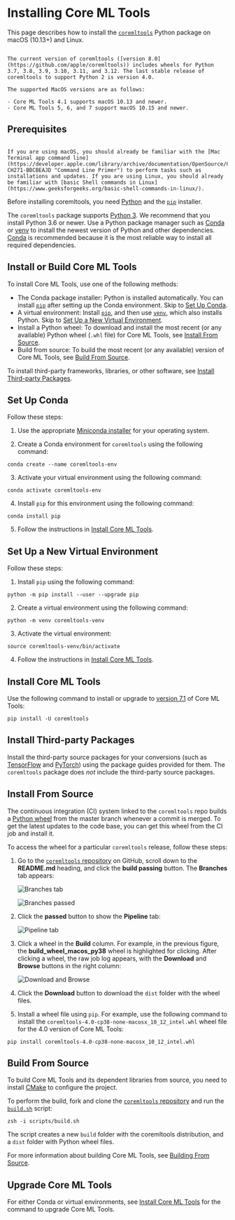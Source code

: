 # Installing Core ML Tools

This page describes how to install the [`coremltools`](https://github.com/apple/coremltools "coremltools repository on GitHub") Python package on macOS (10.13+) and Linux.

```{admonition} Supported Python and MacOS Versions

The current version of coremltools ([version 8.0](https://github.com/apple/coremltools)) includes wheels for Python 3.7, 3.8, 3.9, 3.10, 3.11, and 3.12. The last stable release of coremltools to support Python 2 is version 4.0.

The supported MacOS versions are as follows:

- Core ML Tools 4.1 supports macOS 10.13 and newer.
- Core ML Tools 5, 6, and 7 support macOS 10.15 and newer.
```

## Prerequisites

```{admonition} For Beginners

If you are using macOS, you should already be familiar with the [Mac Terminal app command line](https://developer.apple.com/library/archive/documentation/OpenSource/Conceptual/ShellScripting/CommandLInePrimer/CommandLine.html#//apple_ref/doc/uid/TP40004268-CH271-BBCBEAJD "Command Line Primer") to perform tasks such as installations and updates. If you are using Linux, you should already be familiar with [basic Shell commands in Linux](https://www.geeksforgeeks.org/basic-shell-commands-in-linux/).
```

Before installing coremltools, you need [Python](https://www.python.org/downloads/ "Python Downloads") and the [`pip`](https://pip.pypa.io/en/stable/) installer. 

The `coremltools` package supports [Python 3](https://www.python.org/download/releases/3.0/). We recommend that you install Python 3.6 or newer. Use a Python package manager such as [Conda](https://docs.conda.io/en/latest/index.html) or [venv](https://docs.python.org/3/library/venv.html) to install the newest version of Python and other dependencies. [Conda](https://docs.conda.io/en/latest/index.html) is recommended because it is the most reliable way to install all required dependencies.

## Install or Build Core ML Tools

To install Core ML Tools, use one of the following methods:

- The Conda package installer: Python is installed automatically. You can install [`pip`](https://pip.pypa.io/en/stable/) after setting up the Conda environment. Skip to [Set Up Conda](#set-up-conda).
- A virtual environment: Install [`pip`](https://pip.pypa.io/en/stable/), and then use [`venv`](https://docs.python.org/3/library/venv.html), which also installs Python. Skip to [Set Up a New Virtual Environment](#set-up-a-new-virtual-environment).
- Install a Python wheel: To download and install the most recent (or any available) Python wheel (`.whl` file) for Core ML Tools, see [Install From Source](#install-from-source).
- Build from source: To build the most recent (or any available) version of Core ML Tools, see [Build From Source](#build-from-source).

To install third-party frameworks, libraries, or other software, see [Install Third-party Packages](#install-third-party-packages).

## Set Up Conda

Follow these steps:

1. Use the appropriate [Miniconda installer](https://docs.conda.io/en/latest/miniconda.html) for your operating system.

2. Create a Conda environment for `coremltools` using the following command:

```shell
conda create --name coremltools-env
```

3. Activate your virtual environment using the following command:

```shell
conda activate coremltools-env
```

4. Install `pip` for this environment using the following command:

```shell
conda install pip
```

5. Follow the instructions in [Install Core ML Tools](#install-core-ml-tools).

## Set Up a New Virtual Environment

Follow these steps:

1. Install `pip` using the following command:

```shell
python -m pip install --user --upgrade pip
```

2. Create a virtual environment using the following command:

```shell
python -m venv coremltools-venv
```

3. Activate the virtual environment:

```shell
source coremltools-venv/bin/activate
```

4. Follow the instructions in [Install Core ML Tools](#install-core-ml-tools). 

## Install Core ML Tools

Use the following command to install or upgrade to [version 7.1](https://github.com/apple/coremltools) of Core ML Tools:

```shell
pip install -U coremltools
```

## Install Third-party Packages

Install the third-party source packages for your conversions (such as [TensorFlow](https://www.tensorflow.org "TensorFlow") and [PyTorch](https://pytorch.org "PyTorch")) using the package guides provided for them. The `coremltools` package does _not_ include the third-party source packages.

## Install From Source

The continuous integration (CI) system linked to the `coremltools` repo builds a [Python wheel](https://pypi.org/project/wheel/) from the master branch whenever a commit is merged. To get the latest updates to the code base, you can get this wheel from the CI job and install it.

To access the wheel for a particular `coremltools` release, follow these steps:

1. Go to the [`coremltools` repository](https://github.com/apple/coremltools) on GitHub, scroll down to the **README.md** heading, and click the **build passing** button. The **Branches** tab appears:
    
    ![Branches tab](images/repo-readme-build-passing-button-annot.png)
    
    ![Branches passed](images/repo-branches-passed-button.png)

2. Click the **passed** button to show the **Pipeline** tab:
    
    ![Pipeline tab](images/repo-build-wheel-selected.png)

3. Click a wheel in the **Build** column. For example, in the previous figure, the **build_wheel_macos_py38** wheel is highlighted for clicking. After clicking a wheel, the raw job log appears, with the **Download** and **Browse** buttons in the right column:
    
    ![Download and Browse](images/repo-job-artifacts.png)

4. Click the **Download** button to download the `dist` folder with the wheel files.

5. Install a wheel file using `pip`. For example, use the following command to install the `coremltools-4.0-cp38-none-macosx_10_12_intel.whl` wheel file for the 4.0 version of Core ML Tools:

```shell
pip install coremltools-4.0-cp38-none-macosx_10_12_intel.whl
```

## Build From Source

To build Core ML Tools and its dependent libraries from source, you need to install [CMake](https://cmake.org/) to configure the project.

To perform the build, fork and clone the [`coremltools` repository](https://github.com/apple/coremltools) and run the [`build.sh`](https://github.com/apple/coremltools/blob/master/scripts/build.sh) script:

```shell
zsh -i scripts/build.sh
```

The script creates a new `build` folder with the coremltools distribution, and a `dist` folder with Python wheel files.

For more information about building Core ML Tools, see [Building From Source](https://github.com/apple/coremltools/blob/master/BUILDING.md).

## Upgrade Core ML Tools

For either Conda or virtual environments, see [Install Core ML Tools](#install-core-ml-tools) for the command to upgrade Core ML Tools.
